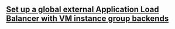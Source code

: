 ## [Set up a global external Application Load Balancer with VM instance group backends](https://cloud.google.com/load-balancing/docs/https/setup-global-ext-https-compute)